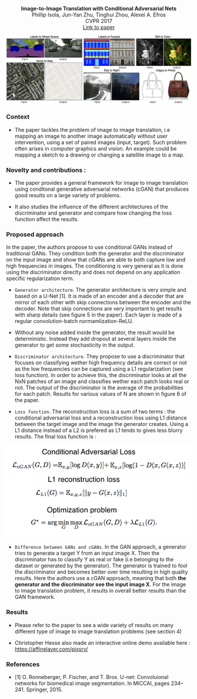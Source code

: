 <p align="center">
<b>Image-to-Image Translation with Conditional Adversarial Nets</b><br>
Phillip Isola, Jun-Yan Zhu, Tinghui Zhou, Alexei A. Efros<br>
CVPR 2017<br>
<a href="https://phillipi.github.io/pix2pix/">Link to paper</a>
</p>

![Examples of image to image translation](https://github.com/antoinetlc/paper_summaries/blob/master/Papers/Image-to-Image_Translation_with_Conditional_Adversarial_Nets_Isola_et_al_CVPR17/Images/teaser.jpg)

### Context 

* The paper tackles the problem of image to image translation, i.e mapping an image to another image automatically without user intervention, using a set of paired images (input, target). Such problem often arises in computer graphics and vision. An example could be mapping a sketch to a drawing or changing a satellite image to a map.

### Novelty and contributions :

* The paper provides a general framework for image to image translation using conditonal generative adversarial networks (cGAN) that produces good results on a large variety of problems.

* It also studies the influence of the different architectures of the discriminator and generator and compare how changing the loss function affect the results.

### Proposed approach

In the paper, the authors propose to use conditional GANs instead of traditional GANs. They condition both the generator and the discriminator on the input image and show that cGANs are able to both capture low and high frequencies in images. The conditioning is very general as it is done using the discriminator direclty and does not depend on any application specific regularization term.

* `Generator architecture`. The generator architecture is very simple and based on a U-Net [1]. It is made of an encoder and a decoder that are mirror of each other with skip connections between the encoder and the decoder. Note that skip connections are very important to get results with sharp details (see figure 5 in the paper). Each layer is made of a regular convolution-batch normamlization-ReLU.

* Without any noise added inside the generator, the result would be deterministic. Instead they add dropout at several layers inside the generator to get some stochasticity in the output.

* `Discriminator architecture`. They propose to use a discriminator that focuses on classifying wether high frequency details are correct or not as the low frequencies can be captured using a L1 regularization (see loss function). In order to achieve this, the discriminator looks at all the NxN patches of an image and classifies wether each patch looks real or not. The output of the discriminator is the average of the probabilities for each patch. Results for various values of N are shown in figure 6 of the paper.

* `Loss function`. The reconstruction loss is a sum of two terms : the conditional adversarial loss and a reconstruction loss using L1 distance between the target image and the image the generator creates. Using a L1 distance instead of a L2 is prefered as L1 tends to gives less blurry results. The final loss function is :

![Loss function](https://github.com/antoinetlc/paper_summaries/blob/master/Papers/Image-to-Image_Translation_with_Conditional_Adversarial_Nets_Isola_et_al_CVPR17/Images/loss_function.png)

* `Difference between GANs and cGANs`. In the GAN approach, a generator tries to generate a target Y from an input image X. Then the discriminator has to classify Y as real or fake (i.e belonging to the dataset or generated by the generator). The generator is trained to fool the discriminator and becomes better over time resulting in high quality results. Here the authors use a cGAN approach, meaning that both **the generator and the discriminator see the input image X**. For the image to image translation problem, it results in overall better results than the GAN framework.

### Results

* Please refer to the paper to see a wide variety of results on many different type of image to image translation problems (see section 4)

* Christopher Hesse also made an interactive online demo available here : https://affinelayer.com/pixsrv/

### References

* [1] O. Ronneberger, P. Fischer, and T. Brox.   U-net:  Convoluional networks for biomedical image segmentation. In MICCAI, pages 234–241. Springer, 2015.
